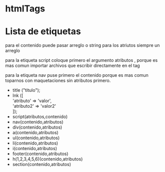 # htmlTags

<h1>Lista de etiquetas</h1>

<p>
para el contenido puede pasar arreglo o string
para los atriutos siempre un arreglo
</p>

<p>
para la etiqueta script coloque primero 
el argumento atributos , porque es mas
comun importar archivos que escribir
directamente en el tag
</p>

<p>
para la etiqueta nav puse primero el contenido 
porque es mas comun toparnos con maquetaciones
sin atributos primero.
</p>

<ul>
    <li>title ("titulo");</li>
    <li>lnk ([<br>
        'atributo' => 'valor',<br>
        'atributo2' => 'valor2'<br>
    ]);</li>
    <li>script(atributos,contenido)</li>
    <li>nav(contenido,atributos)</li>
    <li>div(contenido,atributos)</li>
    <li>a(contenido,atributos)</li>
    <li>ul(contenido,atributos)</li>
    <li>li(contenido,atributos)</li>
    <li>i(contenido,atributos)</li>
    <li>footer(contenido,atributos)</li>
    <li>h(1,2,3,4,5,6)(contenido,atributos)</li>
    <li>section(contenido,atributos)</li>
</ul>